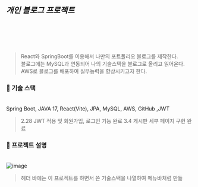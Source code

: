 </br>


## *개인 블로그 프로젝트*

</br>
</br>
</br>
</br>

>React와 SpringBoot를 이용해서 나만의 포트폴리오 블로그를 제작한다. <br>
 블로그에는 MySQL과 연동되어 나의 기술스택을 블로그로 올리고 읽어온다. <br>
  AWS로 블로그를 배포하여 실무능력을 향상시키고자 한다. <br>


### 📌 기술 스택  <br> <br>
Spring Boot, JAVA 17, React(Vite), JPA, MySQL, AWS, GitHub ,JWT


>2.28 JWT 적용 및 회원가입, 로그인 기능 완료
>3.4 게시판 세부 페이지 구현 완료


### 📌 프로젝트 설명  <br> <br>
![image](https://github.com/user-attachments/assets/28c51cf2-a36f-46d7-a600-831250d8ca37)
>헤더 바에는 이 프로젝트를 하면서 쓴 기술스택을 나열하여 메뉴바처럼 만듦

